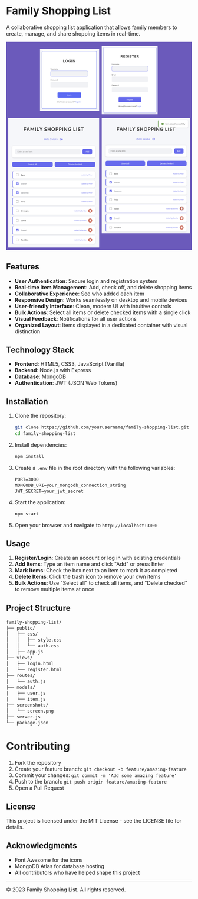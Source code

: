 # Family Shopping List

A collaborative shopping list application that allows family members to create, manage, and share shopping items in real-time.

![Family Shopping List](/screenshots/screen.png)

## Features

- **User Authentication**: Secure login and registration system
- **Real-time Item Management**: Add, check off, and delete shopping items
- **Collaborative Experience**: See who added each item
- **Responsive Design**: Works seamlessly on desktop and mobile devices
- **User-friendly Interface**: Clean, modern UI with intuitive controls
- **Bulk Actions**: Select all items or delete checked items with a single click
- **Visual Feedback**: Notifications for all user actions
- **Organized Layout**: Items displayed in a dedicated container with visual distinction

## Technology Stack

- **Frontend**: HTML5, CSS3, JavaScript (Vanilla)
- **Backend**: Node.js with Express
- **Database**: MongoDB
- **Authentication**: JWT (JSON Web Tokens)

## Installation

1. Clone the repository:

   ```bash
   git clone https://github.com/yourusername/family-shopping-list.git
   cd family-shopping-list
   ```

2. Install dependencies:

   ```bash
   npm install
   ```

3. Create a `.env` file in the root directory with the following variables:

   ```
   PORT=3000
   MONGODB_URI=your_mongodb_connection_string
   JWT_SECRET=your_jwt_secret
   ```

4. Start the application:

   ```bash
   npm start
   ```

5. Open your browser and navigate to `http://localhost:3000`

## Usage

1. **Register/Login**: Create an account or log in with existing credentials
2. **Add Items**: Type an item name and click "Add" or press Enter
3. **Mark Items**: Check the box next to an item to mark it as completed
4. **Delete Items**: Click the trash icon to remove your own items
5. **Bulk Actions**: Use "Select all" to check all items, and "Delete checked" to remove multiple items at once

## Project Structure

```
family-shopping-list/
├── public/
│   ├── css/
│   │   ├── style.css
│   │   └── auth.css
│   ├── app.js
├── views/
│   ├── login.html
│   └── register.html
├── routes/
│   └── auth.js
├── models/
│   ├── user.js
│   └── item.js
├── screenshots/
│   └── screen.png
├── server.js
└── package.json
```

# Contributing

1. Fork the repository
2. Create your feature branch: `git checkout -b feature/amazing-feature`
3. Commit your changes: `git commit -m 'Add some amazing feature'`
4. Push to the branch: `git push origin feature/amazing-feature`
5. Open a Pull Request

## License

This project is licensed under the MIT License - see the LICENSE file for details.

## Acknowledgments

- Font Awesome for the icons
- MongoDB Atlas for database hosting
- All contributors who have helped shape this project

---

© 2023 Family Shopping List. All rights reserved.
